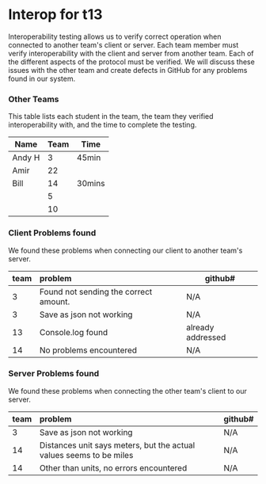 # Interop for t13

Interoperability testing allows us to verify correct operation when connected to another team's client or server.
Each team member must verify interoperability with the client and server from another team.
Each of the different aspects of the protocol must be verified.
We will discuss these issues with the other team and create defects in GitHub for any problems found in our system.
 
### Other Teams

This table lists each student in the team, the team they verified interoperability with, and the time to complete the testing.

| Name | Team | Time |
| ---- | ---- | ---- |
| Andy H | 3 | 45min |
|Amir| 22| |
|Bill | 14| 30mins|
| | 5| |
| | 10| |

### Client Problems found

We found these problems when connecting our client to another team's server.

| team | problem | github# |
| :--- |  :--- | --- |
| 3 | Found not sending the correct amount. | N/A  |
| 3 | Save as json not working | N/A  |
| 13 | Console.log found | already addressed  |
|14| No problems encountered| N/A |


### Server Problems found

We found these problems when connecting the other team's client to our server.

| team |  problem | github# |
| :--- |  :--- | --- |
| 3 | Save as json not working | N/A  |
| 14 | Distances unit says meters, but the actual values seems to be miles | N/A|
| 14 | Other than units, no errors encountered | N/A |
